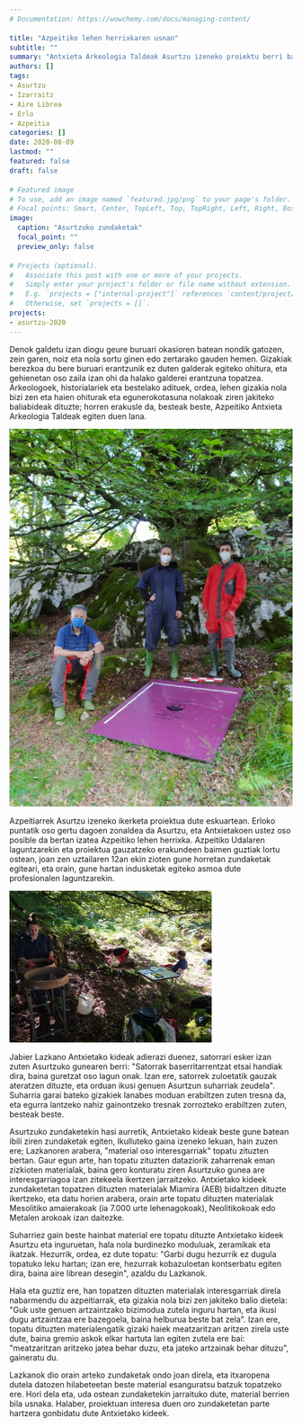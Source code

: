```yaml
---
# Documentation: https://wowchemy.com/docs/managing-content/

title: "Azpeitiko lehen herrixkaren usnan"
subtitle: ""
summary: "Antxieta Arkeologia Taldeak Asurtzu izeneko proiektu berri bat du eskuartean, eta joan zen hilean hasi ziren bertan zundaketak egiten. Suharriak, ikatzak eta bestelako hainbat material topatu dituzte gune hartan; batzuk, ia 7.000 urtekoak."
authors: []
tags: 
- Asurtzu
- Izarraitz
- Aire Librea
- Erlo
- Azpeitia
categories: []
date: 2020-08-09
lastmod: ""
featured: false
draft: false

# Featured image
# To use, add an image named `featured.jpg/png` to your page's folder.
# Focal points: Smart, Center, TopLeft, Top, TopRight, Left, Right, BottomLeft, Bottom, BottomRight.
image:
  caption: "Asurtzuko zundaketak"
  focal_point: ""
  preview_only: false

# Projects (optional).
#   Associate this post with one or more of your projects.
#   Simply enter your project's folder or file name without extension.
#   E.g. `projects = ["internal-project"]` references `content/project/deep-learning/index.md`.
#   Otherwise, set `projects = []`.
projects: 
- asurtzu-2020
---
```


Denok galdetu izan diogu geure buruari okasioren batean nondik gatozen, zein garen, noiz eta nola sortu ginen edo zertarako gauden hemen. Gizakiak berezkoa du bere buruari erantzunik ez duten galderak egiteko ohitura, eta gehienetan oso zaila izan ohi da halako galderei erantzuna topatzea. Arkeologoek, historialariek eta bestelako adituek, ordea, lehen gizakia nola bizi zen eta haien ohiturak eta egunerokotasuna nolakoak ziren jakiteko baliabideak dituzte; horren erakusle da, besteak beste, Azpeitiko Antxieta Arkeologia Taldeak egiten duen lana.

![Asurtzu](media/1.jpg)

Azpeitiarrek Asurtzu izeneko ikerketa proiektua dute eskuartean. Erloko puntatik oso gertu dagoen zonaldea da Asurtzu, eta Antxietakoen ustez oso posible da bertan izatea Azpeitiko lehen herrixka. Azpeitiko Udalaren laguntzarekin eta proiektua gauzatzeko erakundeen baimen guztiak lortu ostean, joan zen uztailaren 12an ekin zioten gune horretan zundaketak egiteari, eta orain, gune hartan indusketak egiteko asmoa dute profesionalen laguntzarekin.

![Asurtzu](media/2.jpg)

Jabier Lazkano Antxietako kideak adierazi duenez, satorrari esker izan zuten Asurtzuko gunearen berri: "Satorrak baserritarrentzat etsai handiak dira, baina guretzat oso lagun onak. Izan ere, satorrek zuloetatik gauzak ateratzen dituzte, eta orduan ikusi genuen Asurtzun suharriak zeudela". Suharria garai bateko gizakiek lanabes moduan erabiltzen zuten tresna da, eta egurra lantzeko nahiz gainontzeko tresnak zorrozteko erabiltzen zuten, besteak beste.

Asurtzuko zundaketekin hasi aurretik, Antxietako kideak beste gune batean ibili ziren zundaketak egiten, Ikulluteko gaina izeneko lekuan, hain zuzen ere; Lazkanoren arabera, "material oso interesgarriak" topatu zituzten bertan. Gaur egun arte, han topatu zituzten dataziorik zaharrenak eman zizkioten materialak, baina gero konturatu ziren Asurtzuko gunea are interesgarriagoa izan zitekeela ikertzen jarraitzeko. Antxietako kideek zundaketetan topatzen dituzten materialak Miamira (AEB) bidaltzen dituzte ikertzeko, eta datu horien arabera, orain arte topatu dituzten materialak Mesolitiko amaierakoak (ia 7.000 urte lehenagokoak), Neolitikokoak edo Metalen arokoak izan daitezke.

Suharriez gain beste hainbat material ere topatu dituzte Antxietako kideek Asurtzu eta inguruetan, hala nola burdinezko moduluak, zeramikak eta ikatzak. Hezurrik, ordea, ez dute topatu: "Garbi dugu hezurrik ez dugula topatuko leku hartan; izan ere, hezurrak kobazuloetan kontserbatu egiten dira, baina aire librean desegin", azaldu du Lazkanok.

Hala eta guztiz ere, han topatzen dituzten materialak interesgarriak direla nabarmendu du azpeitiarrak, eta gizakia nola bizi zen jakiteko balio dietela: "Guk uste genuen artzaintzako bizimodua zutela inguru hartan, eta ikusi dugu artzaintzaa ere bazegoela, baina helburua beste bat zela". Izan ere, topatu dituzten materialengatik gizaki haiek meatzaritzan aritzen zirela uste dute, baina gremio askok elkar hartuta lan egiten zutela ere bai: "meatzaritzan aritzeko jatea behar duzu, eta jateko artzainak behar dituzu", gaineratu du.

Lazkanok dio orain arteko zundaketak ondo joan direla, eta itxaropena dutela datozen hilabeteetan beste material esanguratsu batzuk topatzeko ere. Hori dela eta, uda ostean zundaketekin jarraituko dute, material berrien bila usnaka. Halaber, proiektuan interesa duen oro zundaketetan parte hartzera gonbidatu dute Antxietako kideek.
